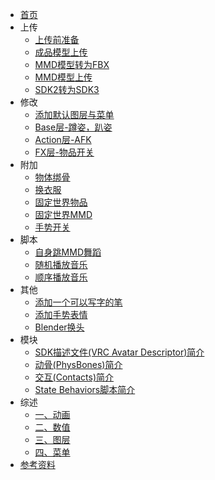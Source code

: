 * [首页](/ "yexca'VRChat入门教程 - Docs")
* 上传
    * [上传前准备](/Upload/Prepare.md)
    * [成品模型上传](/Upload/Upload.md)
    * [MMD模型转为FBX](/Upload/mmd_to_fbx.md)
    * [MMD模型上传](/Upload/mmd_upload.md)
    * [SDK2转为SDK3](/Upload/sdk2_to_sdk3.md)
* 修改
    * [添加默认图层与菜单](/editing/Playable_Layers.md)
    * [Base层-蹲姿，趴姿](/editing/Base.md)
    * [Action层-AFK](/editing/afk.md)
    * [FX层-物品开关](/editing/switch.md)
* 附加
    * [物体绑骨](/additional/tied_bones.md)
    * [换衣服](/additional/change_clothes.md)
    * [固定世界物品](/additional/set_object.md)
    * [固定世界MMD](/additional/set_MMD.md)
    * [手势开关](/additional/gesture.md)
* 脚本
    * [自身跳MMD舞蹈](/script/self_MMD.md)
    * [随机播放音乐](/script/Shuffle_Playback.md)
    * [顺序播放音乐](/script/play_in_order.md)
* 其他
    * [添加一个可以写字的笔](/other/VRLabs_Marker.md)
    * [添加手势表情](/other/expression.md)
    * [Blender换头](/other/Blender_change_head.md)
* 模块
    * [SDK描述文件(VRC Avatar Descriptor)简介](/div/VRC_Avatar_Descriptor.md)
    * [动骨(PhysBones)简介](/dynamics/PhysBones.md)
    * [交互(Contacts)简介](/dynamics/Contacts.md)
    * [State Behaviors脚本简介](/div/State_Behaviors.md)
* 综述
    * [一、动画](/Summary/Anime.md)
    * [二、数值](/Summary/Parameters)
    * [三、图层](/Summary/Layers.md)
    * [四、菜单](/Summary/Menu.md)
* [参考资料](/References.md)